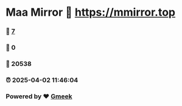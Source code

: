 # Maa Mirror :link: https://mmirror.top 
### :page_facing_up: [7](https://mmirror.top/tag.html) 
### :speech_balloon: 0 
### :hibiscus: 20538 
### :alarm_clock: 2025-04-02 11:46:04 
### Powered by :heart: [Gmeek](https://github.com/Meekdai/Gmeek)
